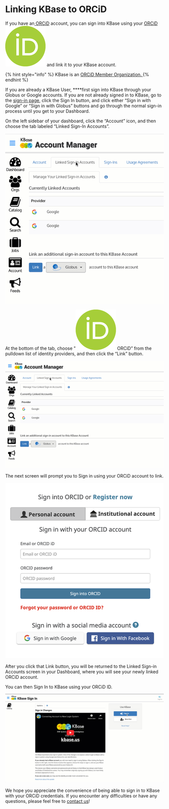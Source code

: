 # Linking KBase to ORCiD

If you have an[ ORCiD](https://orcid.org/) account, you can sign into KBase using your [ORCiD ![](../../.gitbook/assets/orcidid_icon128x128.png)](https://orcid.org/)  and link it to your KBase account.

{% hint style="info" %}
KBase is an [ORCiD Member Organization. ](https://orcid.org/members/0016f00002ZLyhNAAT-kbase)
{% endhint %}

If you are already a KBase User, ****first sign into KBase through your Globus or Google accounts. If you are not already signed in to KBase, go to the [sign-in page](https://narrative.kbase.us/), click the Sign In button, and click either “Sign in with Google”  or “Sign in with Globus” buttons and go through the normal sign-in process until you get to your Dashboard.

On the left sidebar of your dashboard, click the “Account” icon, and then choose the tab labeled “Linked Sign-In Accounts”.

![](../../.gitbook/assets/kbase_linkaccounts.gif)

At the bottom of the tab, choose "[![](../../.gitbook/assets/orcidid_icon128x128.png)](https://orcid.org/) ORCiD” from the pulldown list of identity providers, and then click the “Link” button.

![](../../.gitbook/assets/kbaselinkaccounts.gif)

The next screen will prompt you to Sign in using your ORCiD account to link.

![](../../.gitbook/assets/orcidlogin.png)

After you click that Link button, you will be returned to the Linked Sign-in Accounts screen in your Dashboard, where you will see your newly linked ORCiD account.

You can then Sign In to KBase using your ORCiD ID. 

![](../../.gitbook/assets/kbase_orcid.gif)

We hope you appreciate the convenience of being able to sign in to KBase with your ORCiD credentials. If you encounter any difficulties or have any questions, please feel free to [contact us](https://kbase.us/contact-us/)!

